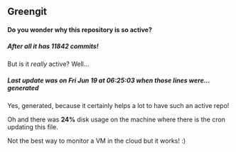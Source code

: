 ## Greengit

#### Do you wonder why this repository is so active?

##### After all it has 11842 commits!

But is it *really* active? Well...

##### Last update was on Fri Jun 19 at 06:25:03 when those lines were... generated

Yes, generated, because it certainly helps a lot to have such an active repo!

Oh and there was **24%** disk usage on the machine
where there is the cron updating this file.

Not the best way to monitor a VM in the cloud but it works! :)

